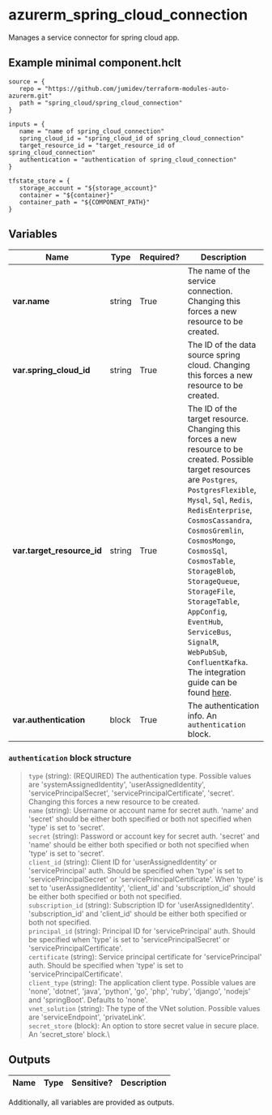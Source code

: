 # azurerm_spring_cloud_connection

Manages a service connector for spring cloud app.

## Example minimal component.hclt

```hcl
source = {
   repo = "https://github.com/jumidev/terraform-modules-auto-azurerm.git" 
   path = "spring_cloud/spring_cloud_connection" 
}

inputs = {
   name = "name of spring_cloud_connection" 
   spring_cloud_id = "spring_cloud_id of spring_cloud_connection" 
   target_resource_id = "target_resource_id of spring_cloud_connection" 
   authentication = "authentication of spring_cloud_connection" 
}

tfstate_store = {
   storage_account = "${storage_account}" 
   container = "${container}" 
   container_path = "${COMPONENT_PATH}" 
}

```

## Variables

| Name | Type | Required? |  Description |
| ---- | ---- | --------- |  ----------- |
| **var.name** | string | True | The name of the service connection. Changing this forces a new resource to be created. | 
| **var.spring_cloud_id** | string | True | The ID of the data source spring cloud. Changing this forces a new resource to be created. | 
| **var.target_resource_id** | string | True | The ID of the target resource. Changing this forces a new resource to be created. Possible target resources are `Postgres`, `PostgresFlexible`, `Mysql`, `Sql`, `Redis`, `RedisEnterprise`, `CosmosCassandra`, `CosmosGremlin`, `CosmosMongo`, `CosmosSql`, `CosmosTable`, `StorageBlob`, `StorageQueue`, `StorageFile`, `StorageTable`, `AppConfig`, `EventHub`, `ServiceBus`, `SignalR`, `WebPubSub`, `ConfluentKafka`. The integration guide can be found [here](https://learn.microsoft.com/en-us/azure/service-connector/how-to-integrate-postgres). | 
| **var.authentication** | block | True | The authentication info. An `authentication` block. | 

### `authentication` block structure

> `type` (string): (REQUIRED) The authentication type. Possible values are 'systemAssignedIdentity', 'userAssignedIdentity', 'servicePrincipalSecret', 'servicePrincipalCertificate', 'secret'. Changing this forces a new resource to be created.\
> `name` (string): Username or account name for secret auth. 'name' and 'secret' should be either both specified or both not specified when 'type' is set to 'secret'.\
> `secret` (string): Password or account key for secret auth. 'secret' and 'name' should be either both specified or both not specified when 'type' is set to 'secret'.\
> `client_id` (string): Client ID for 'userAssignedIdentity' or 'servicePrincipal' auth. Should be specified when 'type' is set to 'servicePrincipalSecret' or 'servicePrincipalCertificate'. When 'type' is set to 'userAssignedIdentity', 'client_id' and 'subscription_id' should be either both specified or both not specified.\
> `subscription_id` (string): Subscription ID for 'userAssignedIdentity'. 'subscription_id' and 'client_id' should be either both specified or both not specified.\
> `principal_id` (string): Principal ID for 'servicePrincipal' auth. Should be specified when 'type' is set to 'servicePrincipalSecret' or 'servicePrincipalCertificate'.\
> `certificate` (string): Service principal certificate for 'servicePrincipal' auth. Should be specified when 'type' is set to 'servicePrincipalCertificate'.\
> `client_type` (string): The application client type. Possible values are 'none', 'dotnet', 'java', 'python', 'go', 'php', 'ruby', 'django', 'nodejs' and 'springBoot'. Defaults to 'none'.\
> `vnet_solution` (string): The type of the VNet solution. Possible values are 'serviceEndpoint', 'privateLink'.\
> `secret_store` (block): An option to store secret value in secure place. An 'secret_store' block.\



## Outputs

| Name | Type | Sensitive? | Description |
| ---- | ---- | --------- | --------- |

Additionally, all variables are provided as outputs.
